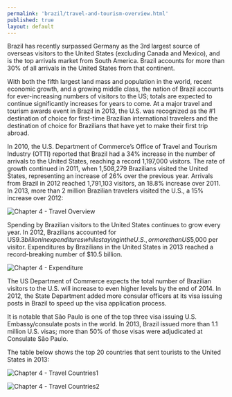 ```yaml
--- 
permalink: 'brazil/travel-and-tourism-overview.html' 
published: true 
layout: default
---
```

Brazil has recently surpassed Germany as the 3rd largest source of overseas visitors to the United States (excluding Canada and Mexico), and is the top arrivals market from South America. Brazil accounts for more than 30% of all arrivals in the United States from that continent.

With both the fifth largest land mass and population in the world, recent economic growth, and a growing middle class, the nation of Brazil accounts for ever-increasing numbers of visitors to the US; totals are expected to continue significantly increases for years to come. At a major travel and tourism awards event in Brazil in 2013, the U.S. was recognized as the #1 destination of choice for first-time Brazilian international travelers and the destination of choice for Brazilians that have yet to make their first trip abroad.

In 2010, the U.S. Department of Commerce’s Office of Travel and Tourism Industry (OTTI) reported that Brazil had a 34% increase in the number of arrivals to the United States, reaching a record 1,197,000 visitors. The rate of growth continued in 2011, when 1,508,279 Brazilians visited the United States, representing an increase of 26% over the previous year. Arrivals from Brazil in 2012 reached 1,791,103 visitors, an 18.8% increase over 2011. In 2013, more than 2 million Brazilian travelers visited the U.S., a 15% increase over 2012:

![Chapter 4 - Travel Overview](../images/chap4-travel-overview.png)

Spending by Brazilian visitors to the United States continues to grow every year. In 2012, Brazilians accounted for US$9.3 billion in expenditures while staying in the U.S., or more than US$5,000 per visitor. Expenditures by Brazilians in the United States in 2013 reached a record-breaking number of $10.5 billion.

![Chapter 4 - Expenditure](../images/chap4-expenditure.png)

The US Department of Commerce expects the total number of Brazilian visitors to the U.S. will increase to even higher levels by the end of 2014. In 2012, the State Department added more consular officers at its visa issuing posts in Brazil to speed up the visa application process.

It is notable that São Paulo is one of the top three visa issuing U.S. Embassy/consulate posts in the world. In 2013, Brazil issued more than 1.1 million U.S. visas; more than 50% of those visas were adjudicated at Consulate São Paulo.

The table below shows the top 20 countries that sent tourists to the United States in 2013:

![Chapter 4 - Travel Countries1](../images/chap4-travel-countries1.png)

![Chapter 4 - Travel Countries2](../images/chap4-travel-countries2.png)
